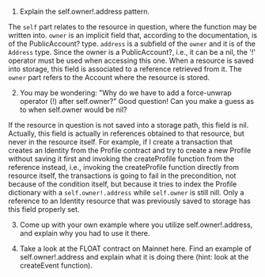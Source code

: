 1. Explain the self.owner!.address pattern.

The <code>self</code> part relates to the resource in question, where the function may be written into. <code>owner</code> is an implicit field that, according to the documentation, is of the PublicAccount? type. <code>address</code> is a subfield of the <code>owner</code> and it is of the <code>Address</code> type. Since the owner is a PublicAccount?, i.e., it can be a nil, the '!' operator must be used when accessing this one.
When a resource is saved into storage, this field is associated to a reference retrieved from it. The <code>owner</code> part refers to the Account where the resource is stored.

2. You may be wondering: "Why do we have to add a force-unwrap operator (!) after self.owner?" Good question! Can you make a guess as to when self.owner would be nil?

If the resource in question is not saved into a storage path, this field is nil. Actually, this field is actually in references obtained to that resource, but never in the resource itself. For example, if I create a transaction that creates an Identity from the Profile contract and try to create a new Profile without saving it first and invoking the createProfile function from the reference instead, i.e., invoking the createProfile function directly from resource itself, the transactions is going to fail in the precondition, not because of the condition itself, but because it tries to index the Profile dictionary with a <code>self.owner!.address</code> while <code>self.owner</code> is still nill. Only a reference to an Identity resource that was previously saved to storage has this field properly set. 

3. Come up with your own example where you utilize self.owner!.address, and explain why you had to use it there.

4. Take a look at the FLOAT contract on Mainnet here. Find an example of self.owner!.address and explain what it is doing there (hint: look at the createEvent function).